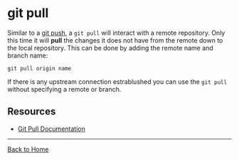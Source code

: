 # git pull

Similar to a [git push](./Push.md), a `git pull` will interact with a remote repository. Only this time it will **pull** the changes it does not have from the remote down to the local repository.
This can be done by adding the remote name and branch name:
```
git pull origin name
```

If there is any upstream connection estrablushed you can use the `git pull` without specifying a remote or branch.

## Resources

- [Git Pull Documentation](https://git-scm.com/docs/git-pull)

---

[Back to Home](./commands/Pull.md)